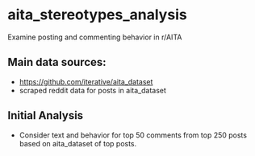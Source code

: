 # aita_stereotypes_analysis
Examine posting and commenting behavior in r/AITA

## Main data sources: 
- https://github.com/iterative/aita_dataset
- scraped reddit data for posts in aita_dataset

## Initial Analysis
- Consider text and behavior for top 50 comments from top 250 posts based on aita_dataset of top posts. 
